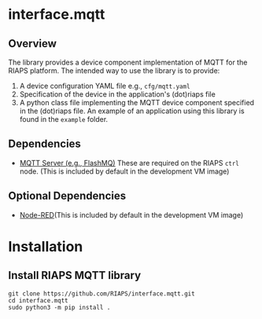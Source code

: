 # interface.mqtt

## Overview
The library provides a device component implementation of MQTT for the RIAPS platform.
The intended way to use the library is to provide:
1. A device configuration YAML file e.g., `cfg/mqtt.yaml`
2. Specification of the device in the application's (dot)riaps file
3. A python class file implementing the MQTT device component specified in the (dot)riaps file. 
An example of an application using this library is found in the `example` folder.


## Dependencies
* [MQTT Server (e.g., FlashMQ)](https://www.flashmq.org/about/)
These are required on the RIAPS `ctrl` node. (This is included by default in the development VM image)

## Optional Dependencies
* [Node-RED](https://nodered.org/docs/getting-started/local)(This is included by default in the development VM image)

# Installation

## Install RIAPS MQTT library
```commandline
git clone https://github.com/RIAPS/interface.mqtt.git
cd interface.mqtt
sudo python3 -m pip install .
```